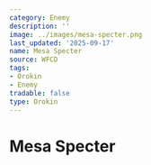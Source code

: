 ```yaml
---
category: Enemy
description: ''
image: ../images/mesa-specter.png
last_updated: '2025-09-17'
name: Mesa Specter
source: WFCD
tags:
- Orokin
- Enemy
tradable: false
type: Orokin
---
```


# Mesa Specter

